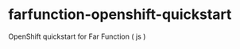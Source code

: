 farfunction-openshift-quickstart
================================

OpenShift quickstart for Far Function ( js )